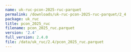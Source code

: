 ```yaml
---
name: uk-ruc-pcon-2025-ruc-parquet
permalink: /downloads/uk-ruc-pcon-2025-ruc-parquet/2_4
package: uk_ruc
title: pcon_2025_ruc
filename: pcon_2025_ruc.parquet
version: '2.4'
full_version: 2.4.0
file: /data/uk_ruc/2.4/pcon_2025_ruc.parquet
---
```

